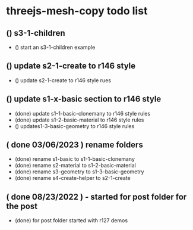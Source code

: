 # threejs-mesh-copy todo list

## () s3-1-children
* () start an s3-1-children example

## () update s2-1-create to r146 style
* () update s2-1-create to r146 style rues

## () update s1-x-basic section to r146 style
* (done) update s1-1-basic-clonemany to r146 style rules
* (done) update s1-2-basic-material to r146 style rules
* () updates1-3-basic-geometry to r146 style rules

## ( done 03/06/2023 ) rename folders
* (done) rename s1-basic to s1-1-basic-clonemany
* (done) rename s2-material to s1-2-basic-material
* (done) rename s3-geometry to s1-3-basic-geometry
* (done) rename s4-create-helper to s2-1-create

## ( done 08/23/2022 ) - started for post folder for the post
* (done) for post folder started with r127 demos
